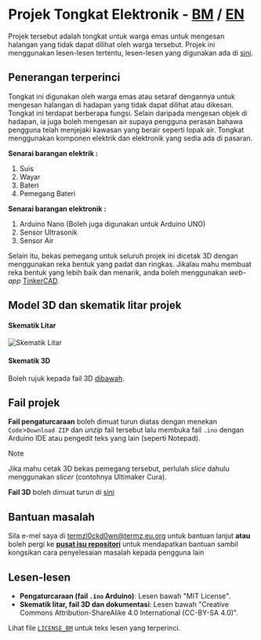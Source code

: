 # Projek Tongkat Elektronik - <ins>BM</ins> / [EN](https://github.com/TERMZL0ckd0wn/Tongkat-Elektronik/blob/main/en.md)
Projek tersebut adalah tongkat untuk warga emas untuk mengesan halangan yang tidak dapat dilihat oleh warga tersebut. Projek ini menggunakan lesen-lesen tertentu, lesen-lesen yang digunakan ada di [sini](#lesen-lesen).

## Penerangan terperinci

Tongkat ini digunakan oleh warga emas atau setaraf dengannya untuk mengesan halangan di hadapan yang tidak dapat dilihat atau dikesan. Tongkat ini terdapat berberapa fungsi. Selain daripada mengesan objek di hadapan, ia juga boleh mengesan air supaya pengguna perasan bahawa pengguna telah menjejaki kawasan yang berair seperti lopak air. Tongkat menggunakan komponen elektrik dan elektronik yang sedia ada di pasaran.

**Senarai barangan elektrik :**
1. Suis
2. Wayar
3. Bateri
4. Pemegang Bateri

**Senarai barangan elektronik :**
1. Arduino Nano (Boleh juga digunakan untuk Arduino UNO)
2. Sensor Ultrasonik
3. Sensor Air

Selain itu, bekas pemegang untuk seluruh projek ini dicetak 3D dengan menggunakan reka bentuk yang padat dan ringkas. Jikalau mahu membuat reka bentuk yang lebih baik dan menarik, anda boleh menggunakan _web-app_ [TinkerCAD](https://tinkercad.com).

## Model 3D dan skematik litar projek

#### Skematik Litar
![Skematik Litar](https://github.com/TERMZL0ckd0wn/Tongkat-Elektronik/blob/main/gambar-images/circuit.png)

#### Skematik 3D
Boleh rujuk kepada fail 3D [dibawah](#fail-projek).

## Fail projek

**Fail pengaturcaraan** boleh dimuat turun diatas dengan menekan `Code`>`Download ZIP` dan _unzip_ fail tersebut lalu membuka fail `.ino` dengan Arduino IDE atau pengedit teks yang lain (seperti Notepad).

>[!NOTE]
>Jika mahu cetak 3D bekas pemegang tersebut, perlulah _slice_ dahulu menggunakan _slicer_ (contohnya Ultimaker Cura).

**Fail 3D** boleh dimuat turun di [sini](https://www.tinkercad.com/things/119S82dprjt-powerful-stantia-allis)

## Bantuan masalah
Sila e-mel saya di termzl0ckd0wn@termz.eu.org untuk bantuan lanjut **atau** boleh pergi ke [**pusat isu repositori**](https://github.com/TERMZL0ckd0wn/Tongkat-Elektronik/issues) untuk mendapatkan bantuan sambil kongsikan cara penyelesaian masalah kepada pengguna lain

## Lesen-lesen

- **Pengaturcaraan (fail `.ino` Arduino)**: Lesen bawah "MIT License".
- **Skematik litar, fail 3D dan dokumentasi**: Lesen bawah "Creative Commons Attribution-ShareAlike 4.0 International (CC-BY-SA 4.0)".

Lihat file [`LICENSE_BM`](https://github.com/TERMZL0ckd0wn/Tongkat-Elektronik/blob/main/LICENSE_BM) untuk teks lesen yang terperinci.

